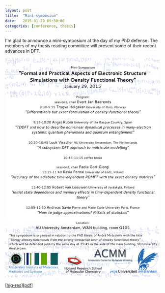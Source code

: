 ```yaml
---
layout: post
title:  "Mini-symposium"
date:   2015-01-29 09:30:00
categories: [conference, thesis]
---
```


I'm glad to announce a mini-symposium at the day of my PhD defense. The members of my thesis reading committee will present some of their recent advances in DFT.

<img src="/img/2015-01-29_mini-symposium.png" alt="announcement" class="my">

[<a href="/img/2015-01-29_mini-symposium_hr.png">hig-res</a>][<a href="/downloads/2015-01-29_mini-symposium.pdf">pdf</a>]
